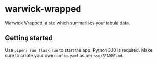 # warwick-wrapped
Warwick Wrapped, a site which summarises your tabula data.

## Getting started
Use `pipenv run flask run` to start the app. Python 3.10 is required.
Make sure to create your own `config.yaml` as per `sso/README.md`.

